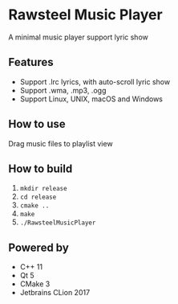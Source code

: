 # Rawsteel Music Player
A minimal music player support lyric show

## Features
- Support .lrc lyrics, with auto-scroll lyric show
- Support .wma, .mp3, .ogg
- Support Linux, UNIX, macOS and Windows

## How to use
Drag music files to playlist view

## How to build
1. `mkdir release`
2. `cd release`
3. `cmake ..`
4. `make`
5. `./RawsteelMusicPlayer`

## Powered by
- C++ 11
- Qt 5
- CMake 3
- Jetbrains CLion 2017
